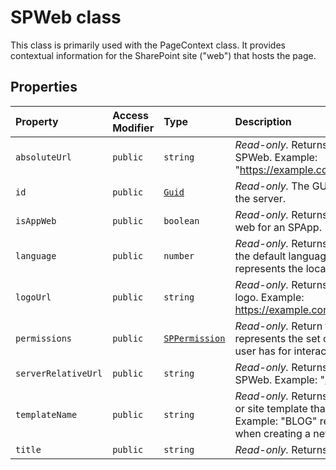 # SPWeb class







This class is primarily used with the PageContext class. It provides contextual information for the SharePoint site ("web") that hosts the page.



## Properties

| Property	   | Access Modifier | Type	| Description|
|:-------------|:----|:-------|:-----------|
|`absoluteUrl`     | `public` | `string` | _Read-only._ Returns the absolute URL for this SPWeb. Example: "https://example.com/sites/PubSite/SubWeb" |
|`id`     | `public` | [`Guid`](../sp-core-library/guid.md) | _Read-only._ The GUID that identifies the SPWeb on the server. |
|`isAppWeb`     | `public` | `boolean` | _Read-only._ Returns true if this SPWeb the container web for an SPApp. |
|`language`     | `public` | `number` | _Read-only._ Returns the locale identifier (LCID) for the default language of the website. Example: 1033 represents the locale identifier for en-US. |
|`logoUrl`     | `public` | `string` | _Read-only._ Returns the absolute URL of the website logo. Example: https://example.com/sites/PubSite/SubWeb/logo.jpg |
|`permissions`     | `public` | [`SPPermission`](../sp-page-context/sppermission.md) | _Read-only._ Return the SPPermission object that represents the set of permissions that the current user has for interacting with the web. |
|`serverRelativeUrl`     | `public` | `string` | _Read-only._ Returns the server-relative URL for this SPWeb. Example: "/sites/PubSite/SubWeb" |
|`templateName`     | `public` | `string` | _Read-only._ Returns the name of the site definition or site template that was used to create the site. Example: "BLOG" represents the Blog template when creating a new site on SharePoint. |
|`title`     | `public` | `string` | _Read-only._ Returns the title of the current SPWeb. |







